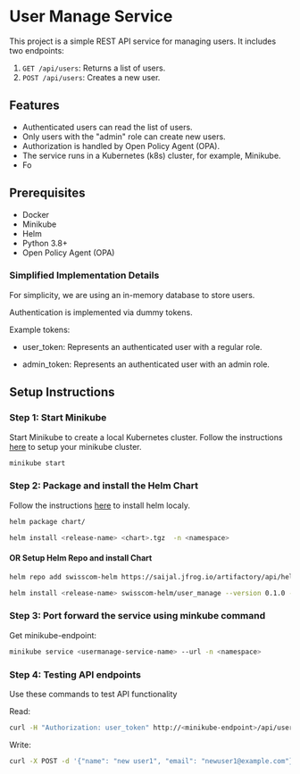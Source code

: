 # User Manage Service

This project is a simple REST API service for managing users. It includes two endpoints:

1. `GET /api/users`: Returns a list of users.
2. `POST /api/users`: Creates a new user.

## Features

- Authenticated users can read the list of users.
- Only users with the "admin" role can create new users.
- Authorization is handled by Open Policy Agent (OPA).
- The service runs in a Kubernetes (k8s) cluster, for example, Minikube.
- Fo

## Prerequisites

- Docker
- Minikube
- Helm
- Python 3.8+
- Open Policy Agent (OPA)

### Simplified Implementation Details

For simplicity, we are using an in-memory database to store users.

Authentication is implemented via dummy tokens.

Example tokens:

- user_token: Represents an authenticated user with a regular role.

- admin_token: Represents an authenticated user with an admin role.

## Setup Instructions

### Step 1: Start Minikube
Start Minikube to create a local Kubernetes cluster. Follow the instructions [here](https://minikube.sigs.k8s.io/docs/start/?arch=%2Fmacos%2Fx86-64%2Fstable%2Fbinary+download) to setup your minikube cluster.
```bash
minikube start
```

### Step 2: Package and install the Helm Chart

Follow the instructions [here](https://helm.sh/docs/intro/install/) to install helm localy.

```bash
helm package chart/

helm install <release-name> <chart>.tgz  -n <namespace>
```

#### OR Setup Helm Repo and install Chart
 
```bash
helm repo add swisscom-helm https://saijal.jfrog.io/artifactory/api/helm/swisscom-helm --username <username> --password <password>
```

```bash
helm install <release-name> swisscom-helm/user_manage --version 0.1.0 -n <namespace>
```

### Step 3: Port forward the service using minkube command

Get minikube-endpoint:
```bash
minikube service <usermanage-service-name> --url -n <namespace>
```

### Step 4: Testing API endpoints

Use these commands to test API functionality

Read:
```bash
curl -H "Authorization: user_token" http://<minikube-endpoint>/api/users
```

Write:
```bash
curl -X POST -d '{"name": "new user1", "email": "newuser1@example.com"}' -H "Authorization: admin_token" -H "Content-Type: application/json"  http://<minikube-endpoint>/api/users
```
